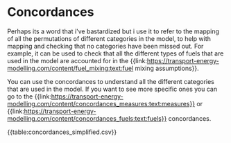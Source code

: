 # Concordances

Perhaps its a word that i've bastardized but i use it to refer to the mapping of all the permutations of different categories in the model, to help with mapping and checking that no categories have been missed out. For example, it can be used to check that all the different types of fuels that are used in the model are accounted for in the {{link:https://transport-energy-modelling.com/content/fuel_mixing:text:fuel mixing assumptions}}.

You can use the concordances to understand all the different categories that are used in the model. If you want to see more specific ones you can go to the {{link:https://transport-energy-modelling.com/content/concordances_measures:text:measures}} or {{link:https://transport-energy-modelling.com/content/concordances_fuels:text:fuels}} concordances.

{{table:concordances_simplified.csv}}